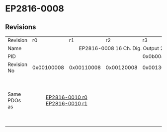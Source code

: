 # EP2816-0008

## Revisions
<table>
<tr>
<td>Revision</td>
<td>r0</td>
<td>r1</td>
<td>r2</td>
<td>r3</td>
<td>r4</td>
<td>r5</td>
<td>r6</td>
</tr>
<tr>
<td>Name</td>
<td colspan=7 align="center">EP2816-0008 16 Ch. Dig. Output 24V, 0,5A, Diagnostic, D-SUB25</td>
</tr>
<tr>
<td>PID</td>
<td colspan=7 align="center">0x0b004052</td>
</tr>
<tr>
<td>Revision No</td>
<td>0x00100008</td>
<td>0x00110008</td>
<td>0x00120008</td>
<td>0x00130008</td>
<td>0x00140008</td>
<td>0x00150008</td>
<td>0x00160008</td>
</tr>
<tr>
<td>Same PDOs as</td>
<td colspan=2 align="center"><a href="EP2816-0010.md">EP2816-0010 r0</a><br/><a href="EP2816-0010.md">EP2816-0010 r1</a></td>
<td></td>
<td colspan=3 align="center"><a href="EP2816-0010.md">EP2816-0010 r3</a><br/><a href="EP2816-0010.md">EP2816-0010 r4</a><br/><a href="EP2816-0010.md">EP2816-0010 r5</a><br/><a href="EPP2816-0008.md">EPP2816-0008 r0</a><br/><a href="EPP2816-0008.md">EPP2816-0008 r1</a><br/><a href="EPP2816-0010.md">EPP2816-0010 r0</a><br/><a href="EPP2816-0010.md">EPP2816-0010 r1</a></td>
<td><a href="EP2816-0010.md">EP2816-0010 r6</a><br/><a href="EPP2816-0003.md">EPP2816-0003 r0</a><br/><a href="EPP2816-0008.md">EPP2816-0008 r2</a><br/><a href="EPP2816-0010.md">EPP2816-0010 r2</a></td>
</tr>
</table>

